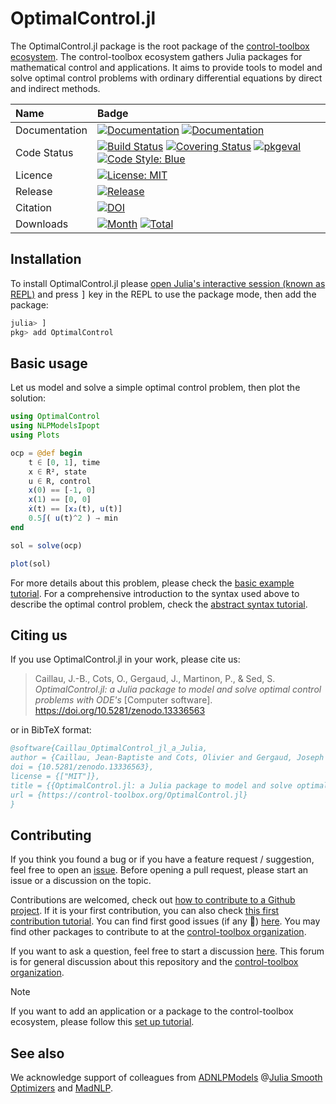 # OptimalControl.jl

[ci-img]: https://github.com/control-toolbox/OptimalControl.jl/actions/workflows/CI.yml/badge.svg?branch=main
[ci-url]: https://github.com/control-toolbox/OptimalControl.jl/actions/workflows/CI.yml?query=branch%3Amain

[co-img]: https://codecov.io/gh/control-toolbox/OptimalControl.jl/branch/main/graph/badge.svg?token=YM5YQQUSO3
[co-url]: https://codecov.io/gh/control-toolbox/OptimalControl.jl

[doc-dev-img]: https://img.shields.io/badge/docs-dev-8A2BE2.svg
[doc-dev-url]: https://control-toolbox.org/OptimalControl.jl/dev/

[doc-stable-img]: https://img.shields.io/badge/docs-stable-blue.svg
[doc-stable-url]: https://control-toolbox.org/OptimalControl.jl/stable/

[release-img]: https://img.shields.io/github/v/release/control-toolbox/OptimalControl.jl.svg
[release-url]: https://github.com/control-toolbox/OptimalControl.jl/releases

[pkg-eval-img]: https://img.shields.io/badge/Julia-package-purple
[pkg-eval-url]: https://juliahub.com/ui/Packages/General/OptimalControl

[citation-img]: https://zenodo.org/badge/541187171.svg
[citation-url]: https://zenodo.org/doi/10.5281/zenodo.13336563

[licence-img]: https://img.shields.io/badge/License-MIT-yellow.svg
[licence-url]: https://github.com/control-toolbox/OptimalControl.jl/blob/master/LICENSE

[blue-img]: https://img.shields.io/badge/code%20style-blue-4495d1.svg
[blue-url]: https://github.com/JuliaDiff/BlueStyle

[downloads-month-img]: https://img.shields.io/badge/dynamic/json?url=http%3A%2F%2Fjuliapkgstats.com%2Fapi%2Fv1%2Fmonthly_downloads%2FOptimalControl&query=total_requests&suffix=%2Fmonth&label=Monthly%20Downloads
[downloads-month-url]: https://juliapkgstats.com/pkg/OptimalControl

[downloads-total-img]: https://img.shields.io/badge/dynamic/json?url=http%3A%2F%2Fjuliapkgstats.com%2Fapi%2Fv1%2Ftotal_downloads%2FOptimalControl&query=total_requests&&label=Total%20Downloads
[downloads-total-url]: https://juliapkgstats.com/pkg/OptimalControl

The OptimalControl.jl package is the root package of the [control-toolbox ecosystem](https://github.com/control-toolbox).
The control-toolbox ecosystem gathers Julia packages for mathematical control and applications. It aims to provide tools to model and solve optimal control problems with ordinary differential equations by direct and indirect methods.

| **Name**          | **Badge**         |
:-------------------|:------------------|
| Documentation     | [![Documentation][doc-stable-img]][doc-stable-url] [![Documentation][doc-dev-img]][doc-dev-url]                   | 
| Code Status       | [![Build Status][ci-img]][ci-url] [![Covering Status][co-img]][co-url] [![pkgeval][pkg-eval-img]][pkg-eval-url] [![Code Style: Blue][blue-img]][blue-url]  |
| Licence           | [![License: MIT][licence-img]][licence-url]   |
| Release           | [![Release][release-img]][release-url]        |
| Citation          | [![DOI][citation-img]][citation-url]          |
| Downloads         | [![Month][downloads-month-img]][downloads-month-url]  [![Total][downloads-total-img]][downloads-total-url] |

## Installation

To install OptimalControl.jl please 
<a href="https://docs.julialang.org/en/v1/manual/getting-started/">open Julia's interactive session (known as REPL)</a> 
and press <kbd>]</kbd> key in the REPL to use the package mode, then add the package:

```julia
julia> ]
pkg> add OptimalControl
```

## Basic usage

Let us model and solve a simple optimal control problem, then plot the solution:

```julia
using OptimalControl
using NLPModelsIpopt
using Plots

ocp = @def begin
    t ∈ [0, 1], time
    x ∈ R², state
    u ∈ R, control
    x(0) == [-1, 0]
    x(1) == [0, 0]
    ẋ(t) == [x₂(t), u(t)]
    0.5∫( u(t)^2 ) → min
end

sol = solve(ocp)

plot(sol)
```

For more details about this problem, please check the
[basic example tutorial](https://control-toolbox.org/OptimalControl.jl/stable/example-double-integrator-energy.html). For a comprehensive introduction to the syntax used above to describe the optimal control problem, check the
[abstract syntax tutorial](https://control-toolbox.org/OptimalControl.jl/stable/manual-abstract.html#abstract).

## Citing us

If you use OptimalControl.jl in your work, please cite us:

> Caillau, J.-B., Cots, O., Gergaud, J., Martinon, P., & Sed, S. *OptimalControl.jl: a Julia package to model and solve optimal control problems with ODE's* [Computer software]. https://doi.org/10.5281/zenodo.13336563

or in BibTeX format:

```bibtex
@software{Caillau_OptimalControl_jl_a_Julia,
author = {Caillau, Jean-Baptiste and Cots, Olivier and Gergaud, Joseph and Martinon, Pierre and Sed, Sophia},
doi = {10.5281/zenodo.13336563},
license = {["MIT"]},
title = {{OptimalControl.jl: a Julia package to model and solve optimal control problems with ODE's}},
url = {https://control-toolbox.org/OptimalControl.jl}
}
```

## Contributing

[issue-url]: https://github.com/control-toolbox/OptimalControl.jl/issues
[first-good-issue-url]: https://github.com/control-toolbox/OptimalControl.jl/contribute

If you think you found a bug or if you have a feature request / suggestion, feel free to open an [issue][issue-url].
Before opening a pull request, please start an issue or a discussion on the topic. 

Contributions are welcomed, check out [how to contribute to a Github project](https://docs.github.com/en/get-started/exploring-projects-on-github/contributing-to-a-project). 
If it is your first contribution, you can also check [this first contribution tutorial](https://github.com/firstcontributions/first-contributions).
You can find first good issues (if any 🙂) [here][first-good-issue-url]. You may find other packages to contribute to at the [control-toolbox organization](https://github.com/control-toolbox).

If you want to ask a question, feel free to start a discussion [here](https://github.com/orgs/control-toolbox/discussions). This forum is for general discussion about this repository and the [control-toolbox organization](https://github.com/control-toolbox).

>[!NOTE]
> If you want to add an application or a package to the control-toolbox ecosystem, please follow this [set up tutorial](https://github.com/control-toolbox/CTApp.jl/discussions/9).

## See also

We acknowledge support of colleagues from [ADNLPModels](https://jso.dev/ADNLPModels.jl/stable) @[Julia Smooth Optimizers](https://jso.dev) and [MadNLP](https://github.com/MadNLP/MadNLP.jl).
